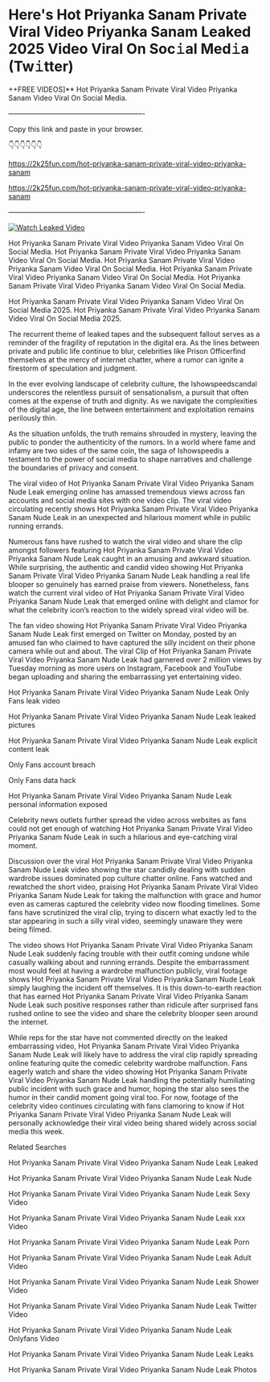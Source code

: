 # Here's Hot Priyanka Sanam Private Viral Video Priyanka Sanam Leaked 2025 Video Viral On Soc𝚒al Med𝚒a (Tw𝚒tter)

++FREE VIDEOS]** Hot Priyanka Sanam Private Viral Video Priyanka Sanam Video Viral On Social Media.

———————————————————-

Copy this link and paste in your browser.

👇👇👇👇👇👇

https://2k25fun.com/hot-priyanka-sanam-private-viral-video-priyanka-sanam

https://2k25fun.com/hot-priyanka-sanam-private-viral-video-priyanka-sanam

———————————————————-

[![Watch Leaked Video](https://miro.medium.com/v2/resize:fit:828/format:webp/1*cilzJN44JGOrTw9NJCrNHA.gif "Watch Leaked Video")](https://2k25fun.com/hot-priyanka-sanam-private-viral-video-priyanka-sanam)

Hot Priyanka Sanam Private Viral Video Priyanka Sanam Video Viral On Social Media. Hot Priyanka Sanam Private Viral Video Priyanka Sanam Video Viral On Social Media. Hot Priyanka Sanam Private Viral Video Priyanka Sanam Video Viral On Social Media. Hot Priyanka Sanam Private Viral Video Priyanka Sanam Video Viral On Social Media. Hot Priyanka Sanam Private Viral Video Priyanka Sanam Video Viral On Social Media.

Hot Priyanka Sanam Private Viral Video Priyanka Sanam Video Viral On Social Media 2025. Hot Priyanka Sanam Private Viral Video Priyanka Sanam Video Viral On Social Media 2025.

The recurrent theme of leaked tapes and the subsequent fallout serves as a reminder of the fragility of reputation in the digital era. As the lines between private and public life continue to blur, celebrities like Prison Officerfind themselves at the mercy of internet chatter, where a rumor can ignite a firestorm of speculation and judgment.

In the ever evolving landscape of celebrity culture, the Ishowspeedscandal underscores the relentless pursuit of sensationalism, a pursuit that often comes at the expense of truth and dignity. As we navigate the complexities of the digital age, the line between entertainment and exploitation remains perilously thin.

As the situation unfolds, the truth remains shrouded in mystery, leaving the public to ponder the authenticity of the rumors. In a world where fame and infamy are two sides of the same coin, the saga of Ishowspeedis a testament to the power of social media to shape narratives and challenge the boundaries of privacy and consent.

The viral video of Hot Priyanka Sanam Private Viral Video Priyanka Sanam Nude Leak emerging online has amassed tremendous views across fan accounts and social media sites with one video clip. The viral video circulating recently shows Hot Priyanka Sanam Private Viral Video Priyanka Sanam Nude Leak in an unexpected and hilarious moment while in public running errands.

Numerous fans have rushed to watch the viral video and share the clip amongst followers featuring Hot Priyanka Sanam Private Viral Video Priyanka Sanam Nude Leak caught in an amusing and awkward situation. While surprising, the authentic and candid video showing Hot Priyanka Sanam Private Viral Video Priyanka Sanam Nude Leak handling a real life blooper so genuinely has earned praise from viewers. Nonetheless, fans watch the current viral video of Hot Priyanka Sanam Private Viral Video Priyanka Sanam Nude Leak that emerged online with delight and clamor for what the celebrity icon’s reaction to the widely spread viral video will be.

The fan video showing Hot Priyanka Sanam Private Viral Video Priyanka Sanam Nude Leak first emerged on Twitter on Monday, posted by an amused fan who claimed to have captured the silly incident on their phone camera while out and about. The viral Clip of Hot Priyanka Sanam Private Viral Video Priyanka Sanam Nude Leak had garnered over 2 million views by Tuesday morning as more users on Instagram, Facebook and YouTube began uploading and sharing the embarrassing yet entertaining video.

Hot Priyanka Sanam Private Viral Video Priyanka Sanam Nude Leak Only Fans leak video

Hot Priyanka Sanam Private Viral Video Priyanka Sanam Nude Leak leaked pictures

Hot Priyanka Sanam Private Viral Video Priyanka Sanam Nude Leak explicit content leak

Only Fans account breach

Only Fans data hack

Hot Priyanka Sanam Private Viral Video Priyanka Sanam Nude Leak personal information exposed

Celebrity news outlets further spread the video across websites as fans could not get enough of watching Hot Priyanka Sanam Private Viral Video Priyanka Sanam Nude Leak in such a hilarious and eye-catching viral moment.

Discussion over the viral Hot Priyanka Sanam Private Viral Video Priyanka Sanam Nude Leak video showing the star candidly dealing with sudden wardrobe issues dominated pop culture chatter online. Fans watched and rewatched the short video, praising Hot Priyanka Sanam Private Viral Video Priyanka Sanam Nude Leak for taking the malfunction with grace and humor even as cameras captured the celebrity video now flooding timelines. Some fans have scrutinized the viral clip, trying to discern what exactly led to the star appearing in such a silly viral video, seemingly unaware they were being filmed.

The video shows Hot Priyanka Sanam Private Viral Video Priyanka Sanam Nude Leak suddenly facing trouble with their outfit coming undone while casually walking about and running errands. Despite the embarrassment most would feel at having a wardrobe malfunction publicly, viral footage shows Hot Priyanka Sanam Private Viral Video Priyanka Sanam Nude Leak simply laughing the incident off themselves. It is this down-to-earth reaction that has earned Hot Priyanka Sanam Private Viral Video Priyanka Sanam Nude Leak such positive responses rather than ridicule after surprised fans rushed online to see the video and share the celebrity blooper seen around the internet.

While reps for the star have not commented directly on the leaked embarrassing video, Hot Priyanka Sanam Private Viral Video Priyanka Sanam Nude Leak will likely have to address the viral clip rapidly spreading online featuring quite the comedic celebrity wardrobe malfunction. Fans eagerly watch and share the video showing Hot Priyanka Sanam Private Viral Video Priyanka Sanam Nude Leak handling the potentially humiliating public incident with such grace and humor, hoping the star also sees the humor in their candid moment going viral too. For now, footage of the celebrity video continues circulating with fans clamoring to know if Hot Priyanka Sanam Private Viral Video Priyanka Sanam Nude Leak will personally acknowledge their viral video being shared widely across social media this week.

Related Searches

Hot Priyanka Sanam Private Viral Video Priyanka Sanam Nude Leak Leaked

Hot Priyanka Sanam Private Viral Video Priyanka Sanam Nude Leak Nude

Hot Priyanka Sanam Private Viral Video Priyanka Sanam Nude Leak Sexy Video

Hot Priyanka Sanam Private Viral Video Priyanka Sanam Nude Leak xxx Video

Hot Priyanka Sanam Private Viral Video Priyanka Sanam Nude Leak Porn

Hot Priyanka Sanam Private Viral Video Priyanka Sanam Nude Leak Adult Video

Hot Priyanka Sanam Private Viral Video Priyanka Sanam Nude Leak Shower Video

Hot Priyanka Sanam Private Viral Video Priyanka Sanam Nude Leak Twitter Video

Hot Priyanka Sanam Private Viral Video Priyanka Sanam Nude Leak Onlyfans Video

Hot Priyanka Sanam Private Viral Video Priyanka Sanam Nude Leak Leaks

Hot Priyanka Sanam Private Viral Video Priyanka Sanam Nude Leak Photos
